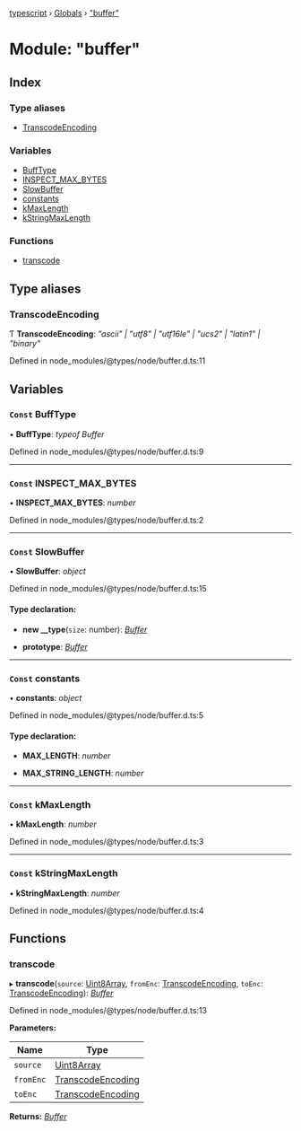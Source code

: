 [typescript](../README.md) › [Globals](../globals.md) › ["buffer"](_buffer_.md)

# Module: "buffer"

## Index

### Type aliases

* [TranscodeEncoding](_buffer_.md#transcodeencoding)

### Variables

* [BuffType](_buffer_.md#const-bufftype)
* [INSPECT_MAX_BYTES](_buffer_.md#const-inspect_max_bytes)
* [SlowBuffer](_buffer_.md#const-slowbuffer)
* [constants](_buffer_.md#const-constants)
* [kMaxLength](_buffer_.md#const-kmaxlength)
* [kStringMaxLength](_buffer_.md#const-kstringmaxlength)

### Functions

* [transcode](_buffer_.md#transcode)

## Type aliases

###  TranscodeEncoding

Ƭ **TranscodeEncoding**: *"ascii" | "utf8" | "utf16le" | "ucs2" | "latin1" | "binary"*

Defined in node_modules/@types/node/buffer.d.ts:11

## Variables

### `Const` BuffType

• **BuffType**: *typeof Buffer*

Defined in node_modules/@types/node/buffer.d.ts:9

___

### `Const` INSPECT_MAX_BYTES

• **INSPECT_MAX_BYTES**: *number*

Defined in node_modules/@types/node/buffer.d.ts:2

___

### `Const` SlowBuffer

• **SlowBuffer**: *object*

Defined in node_modules/@types/node/buffer.d.ts:15

#### Type declaration:

* **new __type**(`size`: number): *[Buffer](../classes/buffer.md)*

* **prototype**: *[Buffer](../classes/buffer.md)*

___

### `Const` constants

• **constants**: *object*

Defined in node_modules/@types/node/buffer.d.ts:5

#### Type declaration:

* **MAX_LENGTH**: *number*

* **MAX_STRING_LENGTH**: *number*

___

### `Const` kMaxLength

• **kMaxLength**: *number*

Defined in node_modules/@types/node/buffer.d.ts:3

___

### `Const` kStringMaxLength

• **kStringMaxLength**: *number*

Defined in node_modules/@types/node/buffer.d.ts:4

## Functions

###  transcode

▸ **transcode**(`source`: [Uint8Array](../interfaces/uint8array.md), `fromEnc`: [TranscodeEncoding](_buffer_.md#transcodeencoding), `toEnc`: [TranscodeEncoding](_buffer_.md#transcodeencoding)): *[Buffer](../classes/buffer.md)*

Defined in node_modules/@types/node/buffer.d.ts:13

**Parameters:**

Name | Type |
------ | ------ |
`source` | [Uint8Array](../interfaces/uint8array.md) |
`fromEnc` | [TranscodeEncoding](_buffer_.md#transcodeencoding) |
`toEnc` | [TranscodeEncoding](_buffer_.md#transcodeencoding) |

**Returns:** *[Buffer](../classes/buffer.md)*
